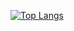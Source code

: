 [![Top Langs](https://github-readme-stats.vercel.app/api/top-langs/?username=jumax108)](https://github.com/anuraghazra/github-readme-stats)